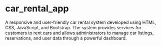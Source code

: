 # car_rental_app
A responsive and user-friendly car rental system developed using HTML, CSS, JavaScript, and Bootstrap. The system provides services for customers to rent cars and allows administrators to manage car listings, reservations, and user data through a powerful dashboard.
